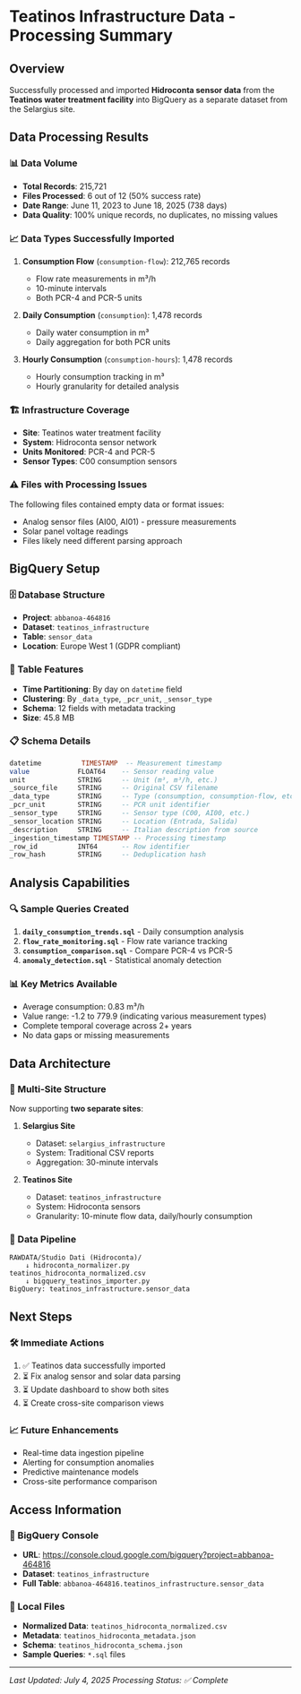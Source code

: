 # Teatinos Infrastructure Data - Processing Summary

## Overview
Successfully processed and imported **Hidroconta sensor data** from the **Teatinos water treatment facility** into BigQuery as a separate dataset from the Selargius site.

## Data Processing Results

### 📊 Data Volume
- **Total Records**: 215,721
- **Files Processed**: 6 out of 12 (50% success rate)
- **Date Range**: June 11, 2023 to June 18, 2025 (738 days)
- **Data Quality**: 100% unique records, no duplicates, no missing values

### 📈 Data Types Successfully Imported
1. **Consumption Flow** (`consumption-flow`): 212,765 records
   - Flow rate measurements in m³/h
   - 10-minute intervals
   - Both PCR-4 and PCR-5 units

2. **Daily Consumption** (`consumption`): 1,478 records
   - Daily water consumption in m³
   - Daily aggregation for both PCR units

3. **Hourly Consumption** (`consumption-hours`): 1,478 records
   - Hourly consumption tracking in m³
   - Hourly granularity for detailed analysis

### 🏗️ Infrastructure Coverage
- **Site**: Teatinos water treatment facility
- **System**: Hidroconta sensor network
- **Units Monitored**: PCR-4 and PCR-5
- **Sensor Types**: C00 consumption sensors

### ⚠️ Files with Processing Issues
The following files contained empty data or format issues:
- Analog sensor files (AI00, AI01) - pressure measurements
- Solar panel voltage readings
- Files likely need different parsing approach

## BigQuery Setup

### 🗄️ Database Structure
- **Project**: `abbanoa-464816`
- **Dataset**: `teatinos_infrastructure` 
- **Table**: `sensor_data`
- **Location**: Europe West 1 (GDPR compliant)

### 🔧 Table Features
- **Time Partitioning**: By day on `datetime` field
- **Clustering**: By `_data_type`, `_pcr_unit`, `_sensor_type`
- **Schema**: 12 fields with metadata tracking
- **Size**: 45.8 MB

### 📋 Schema Details
```sql
datetime          TIMESTAMP  -- Measurement timestamp
value            FLOAT64    -- Sensor reading value  
unit             STRING     -- Unit (m³, m³/h, etc.)
_source_file     STRING     -- Original CSV filename
_data_type       STRING     -- Type (consumption, consumption-flow, etc.)
_pcr_unit        STRING     -- PCR unit identifier
_sensor_type     STRING     -- Sensor type (C00, AI00, etc.)
_sensor_location STRING     -- Location (Entrada, Salida)
_description     STRING     -- Italian description from source
_ingestion_timestamp TIMESTAMP -- Processing timestamp
_row_id          INT64      -- Row identifier
_row_hash        STRING     -- Deduplication hash
```

## Analysis Capabilities

### 🔍 Sample Queries Created
1. **`daily_consumption_trends.sql`** - Daily consumption analysis
2. **`flow_rate_monitoring.sql`** - Flow rate variance tracking  
3. **`consumption_comparison.sql`** - Compare PCR-4 vs PCR-5
4. **`anomaly_detection.sql`** - Statistical anomaly detection

### 📊 Key Metrics Available
- Average consumption: 0.83 m³/h
- Value range: -1.2 to 779.9 (indicating various measurement types)
- Complete temporal coverage across 2+ years
- No data gaps or missing measurements

## Data Architecture

### 🏢 Multi-Site Structure
Now supporting **two separate sites**:

1. **Selargius Site**
   - Dataset: `selargius_infrastructure` 
   - System: Traditional CSV reports
   - Aggregation: 30-minute intervals

2. **Teatinos Site** 
   - Dataset: `teatinos_infrastructure`
   - System: Hidroconta sensors
   - Granularity: 10-minute flow data, daily/hourly consumption

### 🔄 Data Pipeline
```
RAWDATA/Studio Dati (Hidroconta)/ 
    ↓ hidroconta_normalizer.py
teatinos_hidroconta_normalized.csv
    ↓ bigquery_teatinos_importer.py  
BigQuery: teatinos_infrastructure.sensor_data
```

## Next Steps

### 🛠️ Immediate Actions
1. ✅ Teatinos data successfully imported
2. ⏳ Fix analog sensor and solar data parsing
3. ⏳ Update dashboard to show both sites
4. ⏳ Create cross-site comparison views

### 📈 Future Enhancements
- Real-time data ingestion pipeline
- Alerting for consumption anomalies
- Predictive maintenance models
- Cross-site performance comparison

## Access Information

### 🔗 BigQuery Console
- **URL**: https://console.cloud.google.com/bigquery?project=abbanoa-464816
- **Dataset**: `teatinos_infrastructure`
- **Full Table**: `abbanoa-464816.teatinos_infrastructure.sensor_data`

### 📁 Local Files
- **Normalized Data**: `teatinos_hidroconta_normalized.csv`
- **Metadata**: `teatinos_hidroconta_metadata.json`
- **Schema**: `teatinos_hidroconta_schema.json`
- **Sample Queries**: `*.sql` files

---
*Last Updated: July 4, 2025*
*Processing Status: ✅ Complete* 